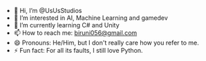 - 👋 Hi, I’m @UsUsStudios
- 👀 I’m interested in AI, Machine Learning and gamedev
- 🌱 I’m currently learning C# and Unity
- 📫 How to reach me: biruni056@gmail.com
- 😄 Pronouns: He/Him, but I don't really care how you refer to me.
- ⚡ Fun fact: For all its faults, I still love Python.

<!---
UsUsStudios/UsUsStudios is a ✨ special ✨ repository because its `README.md` (this file) appears on your GitHub profile.
You can click the Preview link to take a look at your changes.
--->
